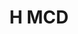---
#This is just for you to quickly see what the file is - it can be anything you want
title: H MCD

#This must match the level for the page you want it to appear on
level: Additional

#This must match the category id for the table the table you wish this to appear in
category: multiplechoicedata

#This must match the subject you wish this to appear in
subject: Chemistry

#There should be an entry here for each column in the table you wish to populate:
'#': 7
Age: Pre-2000 Higher
Years Covered: 1991-1999
File:
    - url: /chemistry/additional/mcdata/SQApre2000HigherMCdata.pdf
      link_text: MC Data
---